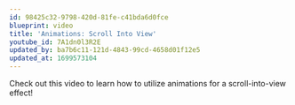 ```yaml
---
id: 98425c32-9798-420d-81fe-c41bda6d0fce
blueprint: video
title: 'Animations: Scroll Into View'
youtube_id: 7A1dn0l3R2E
updated_by: ba7b6c11-121d-4843-99cd-4658d01f12e5
updated_at: 1699573104
---
```

Check out this video to learn how to utilize animations for a scroll-into-view effect!